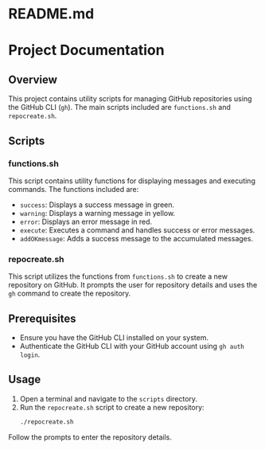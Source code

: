 # README.md

# Project Documentation

## Overview

This project contains utility scripts for managing GitHub repositories using the GitHub CLI (`gh`). The main scripts included are `functions.sh` and `repocreate.sh`.

## Scripts

### functions.sh

This script contains utility functions for displaying messages and executing commands. The functions included are:

- `success`: Displays a success message in green.
- `warning`: Displays a warning message in yellow.
- `error`: Displays an error message in red.
- `execute`: Executes a command and handles success or error messages.
- `addOKmessage`: Adds a success message to the accumulated messages.

### repocreate.sh

This script utilizes the functions from `functions.sh` to create a new repository on GitHub. It prompts the user for repository details and uses the `gh` command to create the repository.

## Prerequisites

- Ensure you have the GitHub CLI installed on your system.
- Authenticate the GitHub CLI with your GitHub account using `gh auth login`.

## Usage

1. Open a terminal and navigate to the `scripts` directory.
2. Run the `repocreate.sh` script to create a new repository:
   ```bash
   ./repocreate.sh
   ```

Follow the prompts to enter the repository details.